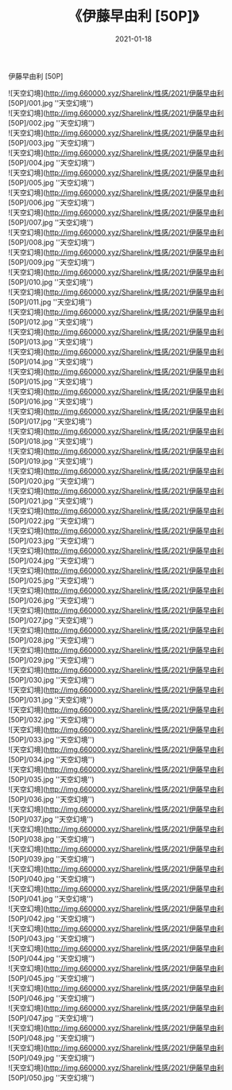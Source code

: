 ﻿---
layout: post
title:  《伊藤早由利 [50P]》
date:   2021-01-18
img: http://img.660000.xyz/Sharelink/性感/2021/伊藤早由利 [50P]/000.jpg
categories: [美女, 性感, 泳衣]
---

伊藤早由利 [50P]



![天空幻境](http://img.660000.xyz/Sharelink/性感/2021/伊藤早由利 [50P]/001.jpg ''天空幻境'') <br>
![天空幻境](http://img.660000.xyz/Sharelink/性感/2021/伊藤早由利 [50P]/002.jpg ''天空幻境'') <br>
![天空幻境](http://img.660000.xyz/Sharelink/性感/2021/伊藤早由利 [50P]/003.jpg ''天空幻境'') <br>
![天空幻境](http://img.660000.xyz/Sharelink/性感/2021/伊藤早由利 [50P]/004.jpg ''天空幻境'') <br>
![天空幻境](http://img.660000.xyz/Sharelink/性感/2021/伊藤早由利 [50P]/005.jpg ''天空幻境'') <br>
![天空幻境](http://img.660000.xyz/Sharelink/性感/2021/伊藤早由利 [50P]/006.jpg ''天空幻境'') <br>
![天空幻境](http://img.660000.xyz/Sharelink/性感/2021/伊藤早由利 [50P]/007.jpg ''天空幻境'') <br>
![天空幻境](http://img.660000.xyz/Sharelink/性感/2021/伊藤早由利 [50P]/008.jpg ''天空幻境'') <br>
![天空幻境](http://img.660000.xyz/Sharelink/性感/2021/伊藤早由利 [50P]/009.jpg ''天空幻境'') <br>
![天空幻境](http://img.660000.xyz/Sharelink/性感/2021/伊藤早由利 [50P]/010.jpg ''天空幻境'') <br>
![天空幻境](http://img.660000.xyz/Sharelink/性感/2021/伊藤早由利 [50P]/011.jpg ''天空幻境'') <br>
![天空幻境](http://img.660000.xyz/Sharelink/性感/2021/伊藤早由利 [50P]/012.jpg ''天空幻境'') <br>
![天空幻境](http://img.660000.xyz/Sharelink/性感/2021/伊藤早由利 [50P]/013.jpg ''天空幻境'') <br>
![天空幻境](http://img.660000.xyz/Sharelink/性感/2021/伊藤早由利 [50P]/014.jpg ''天空幻境'') <br>
![天空幻境](http://img.660000.xyz/Sharelink/性感/2021/伊藤早由利 [50P]/015.jpg ''天空幻境'') <br>
![天空幻境](http://img.660000.xyz/Sharelink/性感/2021/伊藤早由利 [50P]/016.jpg ''天空幻境'') <br>
![天空幻境](http://img.660000.xyz/Sharelink/性感/2021/伊藤早由利 [50P]/017.jpg ''天空幻境'') <br>
![天空幻境](http://img.660000.xyz/Sharelink/性感/2021/伊藤早由利 [50P]/018.jpg ''天空幻境'') <br>
![天空幻境](http://img.660000.xyz/Sharelink/性感/2021/伊藤早由利 [50P]/019.jpg ''天空幻境'') <br>
![天空幻境](http://img.660000.xyz/Sharelink/性感/2021/伊藤早由利 [50P]/020.jpg ''天空幻境'') <br>
![天空幻境](http://img.660000.xyz/Sharelink/性感/2021/伊藤早由利 [50P]/021.jpg ''天空幻境'') <br>
![天空幻境](http://img.660000.xyz/Sharelink/性感/2021/伊藤早由利 [50P]/022.jpg ''天空幻境'') <br>
![天空幻境](http://img.660000.xyz/Sharelink/性感/2021/伊藤早由利 [50P]/023.jpg ''天空幻境'') <br>
![天空幻境](http://img.660000.xyz/Sharelink/性感/2021/伊藤早由利 [50P]/024.jpg ''天空幻境'') <br>
![天空幻境](http://img.660000.xyz/Sharelink/性感/2021/伊藤早由利 [50P]/025.jpg ''天空幻境'') <br>
![天空幻境](http://img.660000.xyz/Sharelink/性感/2021/伊藤早由利 [50P]/026.jpg ''天空幻境'') <br>
![天空幻境](http://img.660000.xyz/Sharelink/性感/2021/伊藤早由利 [50P]/027.jpg ''天空幻境'') <br>
![天空幻境](http://img.660000.xyz/Sharelink/性感/2021/伊藤早由利 [50P]/028.jpg ''天空幻境'') <br>
![天空幻境](http://img.660000.xyz/Sharelink/性感/2021/伊藤早由利 [50P]/029.jpg ''天空幻境'') <br>
![天空幻境](http://img.660000.xyz/Sharelink/性感/2021/伊藤早由利 [50P]/030.jpg ''天空幻境'') <br>
![天空幻境](http://img.660000.xyz/Sharelink/性感/2021/伊藤早由利 [50P]/031.jpg ''天空幻境'') <br>
![天空幻境](http://img.660000.xyz/Sharelink/性感/2021/伊藤早由利 [50P]/032.jpg ''天空幻境'') <br>
![天空幻境](http://img.660000.xyz/Sharelink/性感/2021/伊藤早由利 [50P]/033.jpg ''天空幻境'') <br>
![天空幻境](http://img.660000.xyz/Sharelink/性感/2021/伊藤早由利 [50P]/034.jpg ''天空幻境'') <br>
![天空幻境](http://img.660000.xyz/Sharelink/性感/2021/伊藤早由利 [50P]/035.jpg ''天空幻境'') <br>
![天空幻境](http://img.660000.xyz/Sharelink/性感/2021/伊藤早由利 [50P]/036.jpg ''天空幻境'') <br>
![天空幻境](http://img.660000.xyz/Sharelink/性感/2021/伊藤早由利 [50P]/037.jpg ''天空幻境'') <br>
![天空幻境](http://img.660000.xyz/Sharelink/性感/2021/伊藤早由利 [50P]/038.jpg ''天空幻境'') <br>
![天空幻境](http://img.660000.xyz/Sharelink/性感/2021/伊藤早由利 [50P]/039.jpg ''天空幻境'') <br>
![天空幻境](http://img.660000.xyz/Sharelink/性感/2021/伊藤早由利 [50P]/040.jpg ''天空幻境'') <br>
![天空幻境](http://img.660000.xyz/Sharelink/性感/2021/伊藤早由利 [50P]/041.jpg ''天空幻境'') <br>
![天空幻境](http://img.660000.xyz/Sharelink/性感/2021/伊藤早由利 [50P]/042.jpg ''天空幻境'') <br>
![天空幻境](http://img.660000.xyz/Sharelink/性感/2021/伊藤早由利 [50P]/043.jpg ''天空幻境'') <br>
![天空幻境](http://img.660000.xyz/Sharelink/性感/2021/伊藤早由利 [50P]/044.jpg ''天空幻境'') <br>
![天空幻境](http://img.660000.xyz/Sharelink/性感/2021/伊藤早由利 [50P]/045.jpg ''天空幻境'') <br>
![天空幻境](http://img.660000.xyz/Sharelink/性感/2021/伊藤早由利 [50P]/046.jpg ''天空幻境'') <br>
![天空幻境](http://img.660000.xyz/Sharelink/性感/2021/伊藤早由利 [50P]/047.jpg ''天空幻境'') <br>
![天空幻境](http://img.660000.xyz/Sharelink/性感/2021/伊藤早由利 [50P]/048.jpg ''天空幻境'') <br>
![天空幻境](http://img.660000.xyz/Sharelink/性感/2021/伊藤早由利 [50P]/049.jpg ''天空幻境'') <br>
![天空幻境](http://img.660000.xyz/Sharelink/性感/2021/伊藤早由利 [50P]/050.jpg ''天空幻境'') <br>